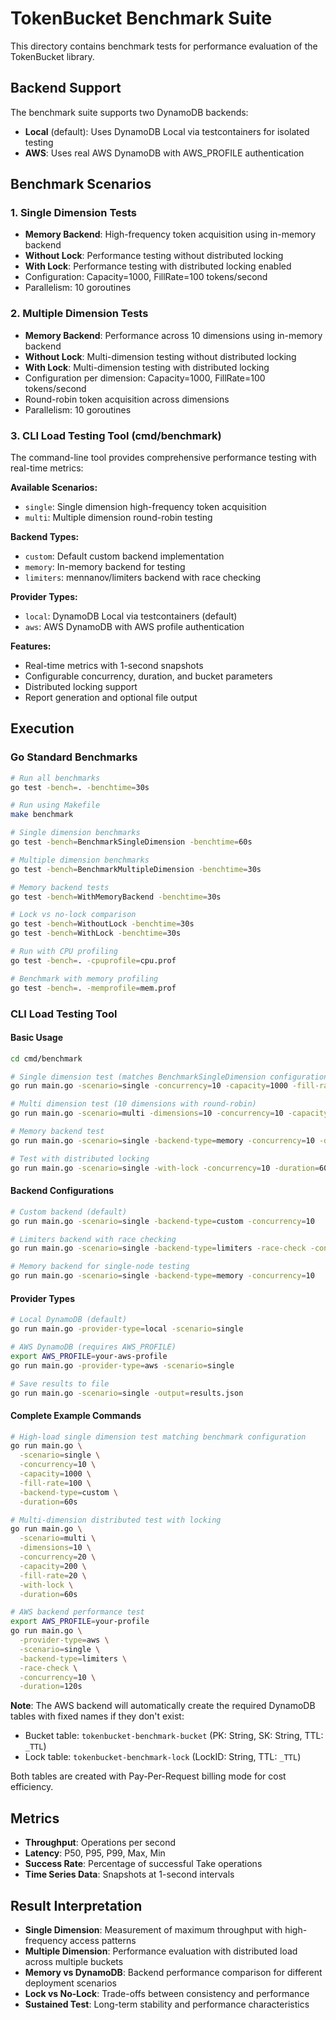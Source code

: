 # TokenBucket Benchmark Suite

This directory contains benchmark tests for performance evaluation of the TokenBucket library.

## Backend Support

The benchmark suite supports two DynamoDB backends:

- **Local** (default): Uses DynamoDB Local via testcontainers for isolated testing
- **AWS**: Uses real AWS DynamoDB with AWS_PROFILE authentication

## Benchmark Scenarios

### 1. Single Dimension Tests
- **Memory Backend**: High-frequency token acquisition using in-memory backend
- **Without Lock**: Performance testing without distributed locking
- **With Lock**: Performance testing with distributed locking enabled
- Configuration: Capacity=1000, FillRate=100 tokens/second
- Parallelism: 10 goroutines

### 2. Multiple Dimension Tests
- **Memory Backend**: Performance across 10 dimensions using in-memory backend
- **Without Lock**: Multi-dimension testing without distributed locking
- **With Lock**: Multi-dimension testing with distributed locking
- Configuration per dimension: Capacity=1000, FillRate=100 tokens/second
- Round-robin token acquisition across dimensions
- Parallelism: 10 goroutines

### 3. CLI Load Testing Tool (cmd/benchmark)
The command-line tool provides comprehensive performance testing with real-time metrics:

**Available Scenarios:**
- `single`: Single dimension high-frequency token acquisition
- `multi`: Multiple dimension round-robin testing

**Backend Types:**
- `custom`: Default custom backend implementation
- `memory`: In-memory backend for testing
- `limiters`: mennanov/limiters backend with race checking

**Provider Types:**
- `local`: DynamoDB Local via testcontainers (default)
- `aws`: AWS DynamoDB with AWS profile authentication

**Features:**
- Real-time metrics with 1-second snapshots
- Configurable concurrency, duration, and bucket parameters
- Distributed locking support
- Report generation and optional file output

## Execution

### Go Standard Benchmarks
```bash
# Run all benchmarks
go test -bench=. -benchtime=30s

# Run using Makefile
make benchmark

# Single dimension benchmarks
go test -bench=BenchmarkSingleDimension -benchtime=60s

# Multiple dimension benchmarks
go test -bench=BenchmarkMultipleDimension -benchtime=30s

# Memory backend tests
go test -bench=WithMemoryBackend -benchtime=30s

# Lock vs no-lock comparison
go test -bench=WithoutLock -benchtime=30s
go test -bench=WithLock -benchtime=30s

# Run with CPU profiling
go test -bench=. -cpuprofile=cpu.prof

# Benchmark with memory profiling
go test -bench=. -memprofile=mem.prof
```

### CLI Load Testing Tool

#### Basic Usage
```bash
cd cmd/benchmark

# Single dimension test (matches BenchmarkSingleDimension configuration)
go run main.go -scenario=single -concurrency=10 -capacity=1000 -fill-rate=100 -duration=60s

# Multi dimension test (10 dimensions with round-robin)
go run main.go -scenario=multi -dimensions=10 -concurrency=10 -capacity=1000 -fill-rate=100 -duration=60s

# Memory backend test
go run main.go -scenario=single -backend-type=memory -concurrency=10 -duration=60s

# Test with distributed locking
go run main.go -scenario=single -with-lock -concurrency=10 -duration=60s
```

#### Backend Configurations
```bash
# Custom backend (default)
go run main.go -scenario=single -backend-type=custom -concurrency=10

# Limiters backend with race checking
go run main.go -scenario=single -backend-type=limiters -race-check -concurrency=10

# Memory backend for single-node testing
go run main.go -scenario=single -backend-type=memory -concurrency=10
```

#### Provider Types
```bash
# Local DynamoDB (default)
go run main.go -provider-type=local -scenario=single

# AWS DynamoDB (requires AWS_PROFILE)
export AWS_PROFILE=your-aws-profile
go run main.go -provider-type=aws -scenario=single

# Save results to file
go run main.go -scenario=single -output=results.json
```

#### Complete Example Commands
```bash
# High-load single dimension test matching benchmark configuration
go run main.go \
  -scenario=single \
  -concurrency=10 \
  -capacity=1000 \
  -fill-rate=100 \
  -backend-type=custom \
  -duration=60s

# Multi-dimension distributed test with locking
go run main.go \
  -scenario=multi \
  -dimensions=10 \
  -concurrency=20 \
  -capacity=200 \
  -fill-rate=20 \
  -with-lock \
  -duration=60s

# AWS backend performance test
export AWS_PROFILE=your-profile
go run main.go \
  -provider-type=aws \
  -scenario=single \
  -backend-type=limiters \
  -race-check \
  -concurrency=10 \
  -duration=120s
```

**Note**: The AWS backend will automatically create the required DynamoDB tables with fixed names if they don't exist:
- Bucket table: `tokenbucket-benchmark-bucket` (PK: String, SK: String, TTL: `_TTL`)
- Lock table: `tokenbucket-benchmark-lock` (LockID: String, TTL: `_TTL`)

Both tables are created with Pay-Per-Request billing mode for cost efficiency.

## Metrics

- **Throughput**: Operations per second
- **Latency**: P50, P95, P99, Max, Min
- **Success Rate**: Percentage of successful Take operations
- **Time Series Data**: Snapshots at 1-second intervals

## Result Interpretation

- **Single Dimension**: Measurement of maximum throughput with high-frequency access patterns
- **Multiple Dimension**: Performance evaluation with distributed load across multiple buckets
- **Memory vs DynamoDB**: Backend performance comparison for different deployment scenarios
- **Lock vs No-Lock**: Trade-offs between consistency and performance
- **Sustained Test**: Long-term stability and performance characteristics
